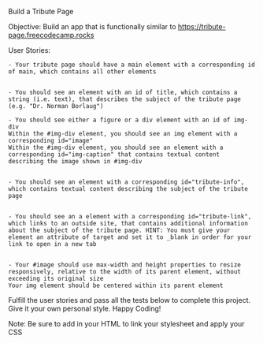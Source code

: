 Build a Tribute Page

Objective: Build an app that is functionally similar to https://tribute-page.freecodecamp.rocks

User Stories:

    - Your tribute page should have a main element with a corresponding id of main, which contains all other elements


    - You should see an element with an id of title, which contains a string (i.e. text), that describes the subject of the tribute page (e.g. "Dr. Norman Borlaug")

    - You should see either a figure or a div element with an id of img-div
    Within the #img-div element, you should see an img element with a corresponding id="image"
    Within the #img-div element, you should see an element with a corresponding id="img-caption" that contains textual content describing the image shown in #img-div


    - You should see an element with a corresponding id="tribute-info", which contains textual content describing the subject of the tribute page


    - You should see an a element with a corresponding id="tribute-link", which links to an outside site, that contains additional information about the subject of the tribute page. HINT: You must give your element an attribute of target and set it to _blank in order for your link to open in a new tab


    - Your #image should use max-width and height properties to resize responsively, relative to the width of its parent element, without exceeding its original size
    Your img element should be centered within its parent element

Fulfill the user stories and pass all the tests below to complete this project. Give it your own personal style. Happy Coding!

Note: Be sure to add <link rel="stylesheet" href="styles.css"> in your HTML to link your stylesheet and apply your CSS
